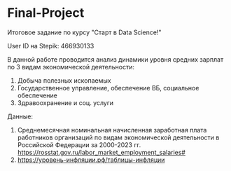 # Final-Project
Итоговое задание по курсу "Старт в Data Science!"

User ID на Stepik: 466930133

В данной работе проводится анализ динамики уровня средних зарплат по 3 видам экономической деятельности: 
1) Добыча полезных ископаемых
2) Государственное управление, обеспечение ВБ, социальное обеспечение
3) Здравоохранение и соц. услуги

Данные:
1) Среднемесячная номинальная начисленная заработная плата работников организаций по видам экономической деятельности в Российской Федерации за 2000-2023 гг.
https://rosstat.gov.ru/labor_market_employment_salaries#
2) https://уровень-инфляции.рф/таблицы-инфляции